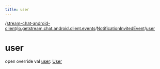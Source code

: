 ```yaml
---
title: user
---
```

/[stream-chat-android-client](../../index.md)/[io.getstream.chat.android.client.events](../index.md)/[NotificationInvitedEvent](index.md)/[user](user.md)  
  
  
  
# user  
open override val [user](user.md): [User](../../io.getstream.chat.android.client.models/User/index.md)
